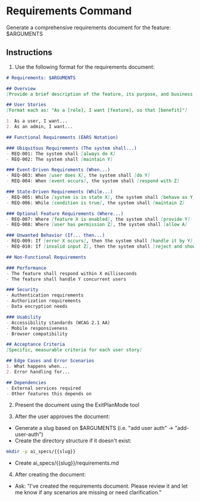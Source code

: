 # Requirements Command

Generate a comprehensive requirements document for the feature: $ARGUMENTS

## Instructions

1. Use the following format for the requirements document:

```markdown
# Requirements: $ARGUMENTS

## Overview
[Provide a brief description of the feature, its purpose, and business value]

## User Stories
[Format each as: "As a [role], I want [feature], so that [benefit]"]

1. As a user, I want...
2. As an admin, I want...

## Functional Requirements (EARS Notation)

### Ubiquitous Requirements (The system shall...)
- REQ-001: The system shall [always do X]
- REQ-002: The system shall [maintain Y]

### Event-Driven Requirements (When...)
- REQ-003: When [user does X], the system shall [do Y]
- REQ-004: When [event occurs], the system shall [respond with Z]

### State-Driven Requirements (While...)
- REQ-005: While [system is in state X], the system shall [behave as Y]
- REQ-006: While [condition is true], the system shall [maintain Z]

### Optional Feature Requirements (Where...)
- REQ-007: Where [feature X is enabled], the system shall [provide Y]
- REQ-008: Where [user has permission Z], the system shall [allow A]

### Unwanted Behavior (If... then...)
- REQ-009: If [error X occurs], then the system shall [handle it by Y]
- REQ-010: If [invalid input Z], then the system shall [reject and show error]

## Non-Functional Requirements

### Performance
- The feature shall respond within X milliseconds
- The feature shall handle Y concurrent users

### Security
- Authentication requirements
- Authorization requirements
- Data encryption needs

### Usability
- Accessibility standards (WCAG 2.1 AA)
- Mobile responsiveness
- Browser compatibility

## Acceptance Criteria
[Specific, measurable criteria for each user story]

## Edge Cases and Error Scenarios
1. What happens when...
2. Error handling for...

## Dependencies
- External services required
- Other features this depends on
```

2. Present the document using the ExitPlanMode tool

3. After the user approves the document:
- Generate a slug based on $ARGUMENTS (i.e. "add user auth" -> "add-user-auth")
- Create the directory structure if it doesn't exist:
```bash
mkdir -p ai_specs/{{slug}}
```
- Create ai_specs/{{slug}}/requirements.md

4. After creating the document:
 - Ask: "I've created the requirements document. Please review it and let me know if any scenarios are missing or need clarification."
